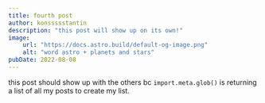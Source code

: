 ```yaml
---
title: fourth post
author: konssssstantin
description: "this post will show up on its own!"
image:
    url: "https://docs.astro.build/default-og-image.png"
    alt: "word astro + planets and stars"
pubDate: 2022-08-08
---
```

this post should show up with the others bc `import.meta.glob()` is returning a list of all my posts to create my list.


